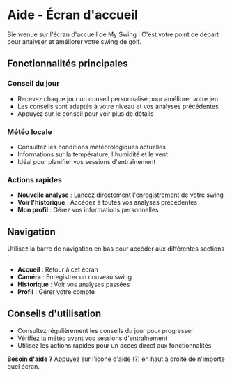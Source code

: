 # Aide - Écran d'accueil

Bienvenue sur l'écran d'accueil de My Swing ! C'est votre point de départ pour analyser et améliorer votre swing de golf.

## Fonctionnalités principales

### Conseil du jour
- Recevez chaque jour un conseil personnalisé pour améliorer votre jeu
- Les conseils sont adaptés à votre niveau et vos analyses précédentes
- Appuyez sur le conseil pour voir plus de détails

### Météo locale
- Consultez les conditions météorologiques actuelles
- Informations sur la température, l'humidité et le vent
- Idéal pour planifier vos sessions d'entraînement

### Actions rapides
- **Nouvelle analyse** : Lancez directement l'enregistrement de votre swing
- **Voir l'historique** : Accédez à toutes vos analyses précédentes
- **Mon profil** : Gérez vos informations personnelles

## Navigation

Utilisez la barre de navigation en bas pour accéder aux différentes sections :
- **Accueil** : Retour à cet écran
- **Caméra** : Enregistrer un nouveau swing
- **Historique** : Voir vos analyses passées
- **Profil** : Gérer votre compte

## Conseils d'utilisation

- Consultez régulièrement les conseils du jour pour progresser
- Vérifiez la météo avant vos sessions d'entraînement
- Utilisez les actions rapides pour un accès direct aux fonctionnalités

**Besoin d'aide ?** Appuyez sur l'icône d'aide (?) en haut à droite de n'importe quel écran.